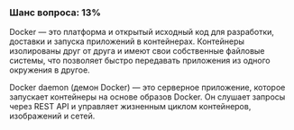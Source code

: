 ### Шанс вопроса: 13%

Docker — это платформа и открытый исходный код для разработки, доставки и запуска приложений в контейнерах. Контейнеры изолированы друг от друга и имеют свои собственные файловые системы, что позволяет быстро передавать приложения из одного окружения в другое.

Docker daemon (демон Docker) — это серверное приложение, которое запускает контейнеры на основе образов Docker. Он слушает запросы через REST API и управляет жизненным циклом контейнеров, изображений и сетей.